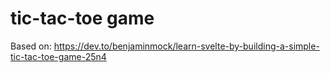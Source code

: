 # tic-tac-toe game

Based on: https://dev.to/benjaminmock/learn-svelte-by-building-a-simple-tic-tac-toe-game-25n4
